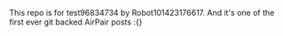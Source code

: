 This repo is for test96834734 by Robot101423176617. And it's one of the first ever git backed AirPair posts :{}